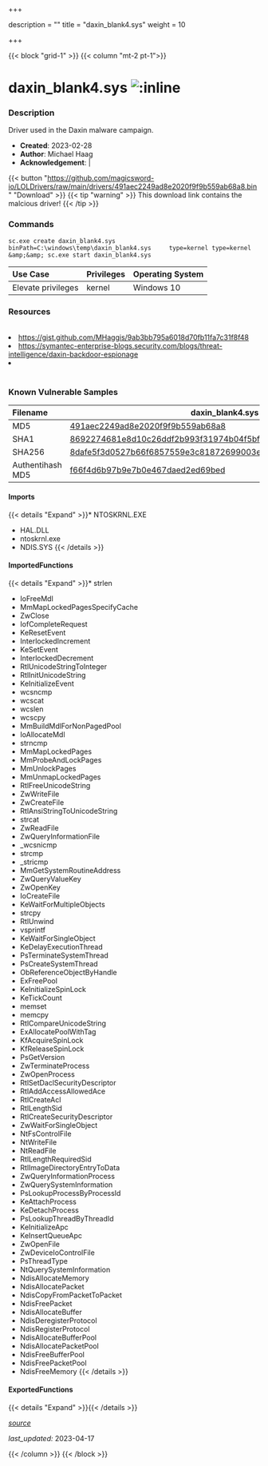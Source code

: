 +++

description = ""
title = "daxin_blank4.sys"
weight = 10

+++


{{< block "grid-1" >}}
{{< column "mt-2 pt-1">}}


# daxin_blank4.sys ![:inline](/images/twitter_verified.png) 


### Description

Driver used in the Daxin malware campaign.

- **Created**: 2023-02-28
- **Author**: Michael Haag
- **Acknowledgement**:  | [](https://twitter.com/)

{{< button "https://github.com/magicsword-io/LOLDrivers/raw/main/drivers/491aec2249ad8e2020f9f9b559ab68a8.bin" "Download" >}}
{{< tip "warning" >}}
This download link contains the malcious driver!
{{< /tip >}}

### Commands

```
sc.exe create daxin_blank4.sys binPath=C:\windows\temp\daxin_blank4.sys     type=kernel type=kernel &amp;&amp; sc.exe start daxin_blank4.sys
```

| Use Case | Privileges | Operating System | 
|:---- | ---- | ---- |
| Elevate privileges | kernel | Windows 10 |

### Resources
<br>
<li><a href="https://gist.github.com/MHaggis/9ab3bb795a6018d70fb11fa7c31f8f48">https://gist.github.com/MHaggis/9ab3bb795a6018d70fb11fa7c31f8f48</a></li>
<li><a href="https://symantec-enterprise-blogs.security.com/blogs/threat-intelligence/daxin-backdoor-espionage">https://symantec-enterprise-blogs.security.com/blogs/threat-intelligence/daxin-backdoor-espionage</a></li>
<li><a href=""></a></li>
<br>

### Known Vulnerable Samples

| Filename | daxin_blank4.sys |
|:---- | ---- | 
| MD5 | <a href="https://www.virustotal.com/gui/file/491aec2249ad8e2020f9f9b559ab68a8">491aec2249ad8e2020f9f9b559ab68a8</a> |
| SHA1 | <a href="https://www.virustotal.com/gui/file/8692274681e8d10c26ddf2b993f31974b04f5bf0">8692274681e8d10c26ddf2b993f31974b04f5bf0</a> |
| SHA256 | <a href="https://www.virustotal.com/gui/file/8dafe5f3d0527b66f6857559e3c81872699003e0f2ffda9202a1b5e29db2002e">8dafe5f3d0527b66f6857559e3c81872699003e0f2ffda9202a1b5e29db2002e</a> |
| Authentihash MD5 | <a href="https://www.virustotal.com/gui/search/authentihash%253Af66f4d6b97b9e7b0e467daed2ed69bed">f66f4d6b97b9e7b0e467daed2ed69bed</a> || Authentihash SHA1 | <a href="https://www.virustotal.com/gui/search/authentihash%253Ac8f227b45d27c43db4b661ef610efbfacfda8a75">c8f227b45d27c43db4b661ef610efbfacfda8a75</a> || Authentihash SHA256 | <a href="https://www.virustotal.com/gui/search/authentihash%253A15b081ec83a89182b5bb0a642d56513f40810b5b0a42e904ab6d3fa8f34c0446">15b081ec83a89182b5bb0a642d56513f40810b5b0a42e904ab6d3fa8f34c0446</a> || Publisher | n/a || Signature | U, n, s, i, g, n, e, d   || Date | 8:42 AM 4/20/2010 |
#### Imports
{{< details "Expand" >}}* NTOSKRNL.EXE
* HAL.DLL
* ntoskrnl.exe
* NDIS.SYS
{{< /details >}}
#### ImportedFunctions
{{< details "Expand" >}}* strlen
* IoFreeMdl
* MmMapLockedPagesSpecifyCache
* ZwClose
* IofCompleteRequest
* KeResetEvent
* InterlockedIncrement
* KeSetEvent
* InterlockedDecrement
* RtlUnicodeStringToInteger
* RtlInitUnicodeString
* KeInitializeEvent
* wcsncmp
* wcscat
* wcslen
* wcscpy
* MmBuildMdlForNonPagedPool
* IoAllocateMdl
* strncmp
* MmMapLockedPages
* MmProbeAndLockPages
* MmUnlockPages
* MmUnmapLockedPages
* RtlFreeUnicodeString
* ZwWriteFile
* ZwCreateFile
* RtlAnsiStringToUnicodeString
* strcat
* ZwReadFile
* ZwQueryInformationFile
* _wcsnicmp
* strcmp
* _stricmp
* MmGetSystemRoutineAddress
* ZwQueryValueKey
* ZwOpenKey
* IoCreateFile
* KeWaitForMultipleObjects
* strcpy
* RtlUnwind
* vsprintf
* KeWaitForSingleObject
* KeDelayExecutionThread
* PsTerminateSystemThread
* PsCreateSystemThread
* ObReferenceObjectByHandle
* ExFreePool
* KeInitializeSpinLock
* KeTickCount
* memset
* memcpy
* RtlCompareUnicodeString
* ExAllocatePoolWithTag
* KfAcquireSpinLock
* KfReleaseSpinLock
* PsGetVersion
* ZwTerminateProcess
* ZwOpenProcess
* RtlSetDaclSecurityDescriptor
* RtlAddAccessAllowedAce
* RtlCreateAcl
* RtlLengthSid
* RtlCreateSecurityDescriptor
* ZwWaitForSingleObject
* NtFsControlFile
* NtWriteFile
* NtReadFile
* RtlLengthRequiredSid
* RtlImageDirectoryEntryToData
* ZwQueryInformationProcess
* ZwQuerySystemInformation
* PsLookupProcessByProcessId
* KeAttachProcess
* KeDetachProcess
* PsLookupThreadByThreadId
* KeInitializeApc
* KeInsertQueueApc
* ZwOpenFile
* ZwDeviceIoControlFile
* PsThreadType
* NtQuerySystemInformation
* NdisAllocateMemory
* NdisAllocatePacket
* NdisCopyFromPacketToPacket
* NdisFreePacket
* NdisAllocateBuffer
* NdisDeregisterProtocol
* NdisRegisterProtocol
* NdisAllocateBufferPool
* NdisAllocatePacketPool
* NdisFreeBufferPool
* NdisFreePacketPool
* NdisFreeMemory
{{< /details >}}
#### ExportedFunctions
{{< details "Expand" >}}{{< /details >}}



[*source*](https://github.com/magicsword-io/LOLDrivers/tree/main/yaml/daxin_blank4.yaml)

*last_updated:* 2023-04-17








{{< /column >}}
{{< /block >}}
